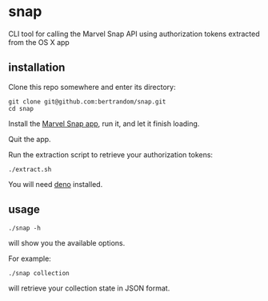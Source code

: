 # snap

CLI tool for calling the Marvel Snap API using authorization tokens extracted from the OS X app

## installation

Clone this repo somewhere and enter its directory:

```
git clone git@github.com:bertrandom/snap.git
cd snap
```

Install the [Marvel Snap app](https://apps.apple.com/us/app/marvel-snap/id1592081003), run it, and let it finish loading.

Quit the app.

Run the extraction script to retrieve your authorization tokens:

```
./extract.sh
```

You will need [deno](https://deno.land/manual@v1.31.2/getting_started/installation) installed.

## usage

```
./snap -h
```

will show you the available options.

For example:

```
./snap collection
```

will retrieve your collection state in JSON format.

